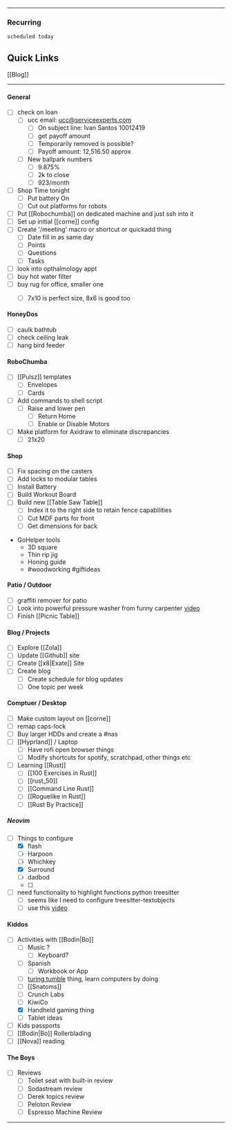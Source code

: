 
---
### Recurring
```tasks
scheduled today
```


## Quick Links

[[Blog]]

---
#### General

- [ ] check on loan
	- [ ] ucc email: ucc@serviceexperts.com
		- [ ] On subject line: Ivan Santos 10012419
		- [ ] get payoff amount
		- [ ] Temporarily removed is possible?
		- [ ] Payoff amount: 12,516.50 approx
	- [ ] New ballpark numbers
		- [ ] 9.875%
		- [ ] 2k to close
		- [ ] 923/month
- [ ] Shop Time tonight
	- [ ] Put battery On
	- [ ] Cut out platforms for robots
- [ ] Put [[Robochumba]] on dedicated machine and just ssh into it
- [ ] Set up initial [[corne]] config
- [ ] Create '/meeting' macro or shortcut or quickadd thing
	- [ ] Date fill in as same day
	- [ ] Points
	- [ ] Questions
	- [ ] Tasks
- [ ] look into opthalmology appt 
- [ ] buy hot water filter
- [ ] buy rug for office, smaller one
	- [ ] 7x10 is perfect size, 8x6 is good too 


#### HoneyDos
- [ ] caulk bathtub 
- [ ] check ceiling leak
- [ ] hang bird feeder 

#### RoboChumba
- [ ] [[Pulsz]] templates
	- [ ] Envelopes
	- [ ] Cards
- [ ] Add commands to shell script
	- [ ] Raise and lower pen
		- [ ] Return Home
		- [ ] Enable or Disable Motors
- [ ] Make platform for Axidraw to eliminate discrepancies
	- [ ] 21x20
#### Shop
- [ ] Fix spacing on the casters
- [ ] Add locks to modular tables
- [ ] Install Battery
- [ ] Build Workout Board
- [ ] Build new [[Table Saw Table]]
	- [ ] Index it to the right side to retain fence capabilities
	- [ ] Cut MDF parts for front
	- [ ] Get dimensions for back
- GoHelper tools
	- 3D square
	- Thin rip jig
	- Honing guide
	-  #woodworking #giftideas
#### Patio / Outdoor
- [ ] graffiti remover for patio
- [ ] Look into powerful pressure washer from funny carpenter [video](https://youtu.be/1uxSc7z5op8?si=jWCol5TJ98pq0HoT)
- [ ] Finish [[Picnic Table]] 
#### Blog / Projects
- [ ] Explore [[Zola]]
- [ ] Update [[Github]] site
- [ ] Create [[x8|Exate]] Site
- [ ] Create blog
	- [ ] Create schedule for blog updates
	- [ ] One topic per week
#### Comptuer / Desktop 
- [ ] Make custom layout on [[corne]]
- [ ] remap caps-lock
- [ ] Buy larger HDDs and create a #nas
- [ ] [[Hyprland]] / Laptop 
	- [ ] Have rofi open browser things
	- [ ] Modify shortcuts for spotify, scratchpad, other things etc
- [ ] Learning [[Rust]]
	- [ ] [[100 Exercises in Rust]]
	- [ ] [[rust_50]]
	- [ ] [[Command Line Rust]]
	- [ ] [[Roguelike in Rust]]
	- [ ] [[Rust By Practice]] 
##### Neovim
- [ ] Things to configure
	- [x] flash
	- [ ] Harpoon
	- [ ] Whichkey 
	- [x] Surround
	- [ ] dadbod
	- [ ]  
- [ ] need functionality to highlight functions python treesitter
	- [ ] seems like I need to configure treesitter-textobjects
	- [ ] use this [video](https://www.youtube.com/watch?v=CEMPq_r8UYQ)
#### Kiddos
- [ ] Activities with [[Bodin|Bo]]
	- [ ] Music ?
		- [ ] Keyboard?
	- [ ] Spanish
		- [ ] Workbook or App
	- [ ] [turing tumble](https://upperstory.com/turingtumble/)  thing, learn computers by doing
	- [ ]  [[Snatoms]]
	- [ ] Crunch Labs
	- [ ] KiwiCo  
	- [x] Handheld gaming thing
	- [ ] Tablet ideas
- [ ] Kids passports
- [ ] [[Bodin|Bo]] Rollerblading
- [ ] [[Nova]] reading
#### The Boys
- [ ] Reviews
	- [ ] Toilet seat with built-in review
	- [ ] Sodastream review 
	- [ ] Derek topics review
	- [ ] Peloton Review
	- [ ] Espresso Machine Review

---

